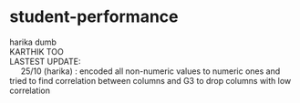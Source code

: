 # student-performance
harika dumb <br>
KARTHIK TOO <br>
LASTEST UPDATE: <br>
&nbsp;&nbsp;&nbsp;&nbsp;&nbsp;25/10 (harika) : encoded all non-numeric values to numeric ones and tried to find correlation between columns and G3 to drop columns with low correlation
